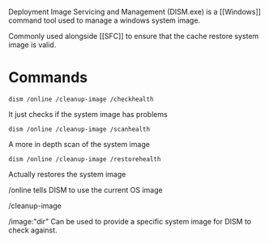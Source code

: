 Deployment Image Servicing and Management (DISM.exe) is a [[Windows]] command tool used to manage a windows system image.

Commonly used alongside [[SFC]] to ensure that the cache restore system image is valid.

# Commands

	dism /online /cleanup-image /checkhealth
It just checks if the system image has problems

	dism /online /cleanup-image /scanhealth
A more in depth scan of the system image

	dism /online /cleanup-image /restorehealth
Actually restores the system image

/online
tells DISM to use the current OS image

/cleanup-image

/image:"dir"
Can be used to provide a specific system image for DISM to check against.